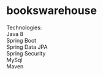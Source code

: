 # bookswarehouse

Technologies:\
Java 8\
Spring Boot\
Spring Data JPA\
Spring Security\
MySql\
Maven
